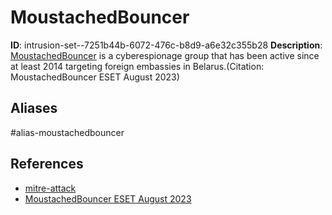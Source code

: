 # MoustachedBouncer

**ID**: intrusion-set--7251b44b-6072-476c-b8d9-a6e32c355b28
**Description**: [MoustachedBouncer](https://attack.mitre.org/groups/G1019) is a cyberespionage group that has been active since at least 2014 targeting foreign embassies in Belarus.(Citation: MoustachedBouncer ESET August 2023)

## Aliases
#alias-moustachedbouncer

## References
- [mitre-attack](https://attack.mitre.org/groups/G1019)
- [MoustachedBouncer ESET August 2023](https://www.welivesecurity.com/en/eset-research/moustachedbouncer-espionage-against-foreign-diplomats-in-belarus/)
